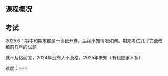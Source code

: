 ## 课程概况





## 考试

2025.6：期中和期末都是一页纸开卷。后续不知情况如何。期末考试几乎完全改编前几年的试题



就不及格而言，2024年没有人不及格，2025年未知（有也应该不多）



难度：⭐⭐⭐